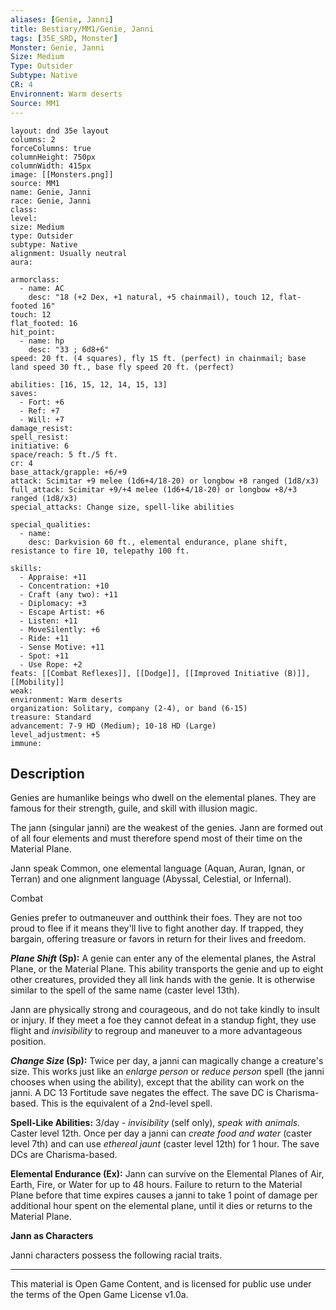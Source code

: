 ```yaml
---
aliases: [Genie, Janni]
title: Bestiary/MM1/Genie, Janni
tags: [35E_SRD, Monster]
Monster: Genie, Janni
Size: Medium
Type: Outsider
Subtype: Native
CR: 4
Environnent: Warm deserts
Source: MM1
---
```


```statblock
layout: dnd 35e layout
columns: 2
forceColumns: true
columnHeight: 750px
columnWidth: 415px
image: [[Monsters.png]]
source: MM1
name: Genie, Janni
race: Genie, Janni
class: 
level: 
size: Medium
type: Outsider
subtype: Native
alignment: Usually neutral
aura: 

armorclass:
  - name: AC
    desc: "18 (+2 Dex, +1 natural, +5 chainmail), touch 12, flat-footed 16"
touch: 12
flat_footed: 16
hit_point:
  - name: hp
    desc: "33 ; 6d8+6"
speed: 20 ft. (4 squares), fly 15 ft. (perfect) in chainmail; base land speed 30 ft., base fly speed 20 ft. (perfect)

abilities: [16, 15, 12, 14, 15, 13]
saves:
  - Fort: +6
  - Ref: +7
  - Will: +7
damage_resist: 
spell_resist: 
initiative: 6
space/reach: 5 ft./5 ft.
cr: 4
base_attack/grapple: +6/+9
attack: Scimitar +9 melee (1d6+4/18-20) or longbow +8 ranged (1d8/x3)
full_attack: Scimitar +9/+4 melee (1d6+4/18-20) or longbow +8/+3 ranged (1d8/x3)
special_attacks: Change size, spell-like abilities

special_qualities:
  - name: 
    desc: Darkvision 60 ft., elemental endurance, plane shift, resistance to fire 10, telepathy 100 ft.

skills:
  - Appraise: +11
  - Concentration: +10
  - Craft (any two): +11
  - Diplomacy: +3
  - Escape Artist: +6
  - Listen: +11
  - MoveSilently: +6
  - Ride: +11
  - Sense Motive: +11
  - Spot: +11
  - Use Rope: +2
feats: [[Combat Reflexes]], [[Dodge]], [[Improved Initiative (B)]], [[Mobility]]
weak: 
environment: Warm deserts
organization: Solitary, company (2-4), or band (6-15)
treasure: Standard
advancement: 7-9 HD (Medium); 10-18 HD (Large)
level_adjustment: +5
immune: 
```

## Description

<p>Genies are humanlike beings who dwell on the elemental planes. They are famous for their strength, guile, and skill with illusion magic.</p>
<p>The jann (singular janni) are the weakest of the genies. Jann are formed out of all four elements and must therefore spend most of their time on the Material Plane.</p>
<p>Jann speak Common, one elemental language (Aquan, Auran, Ignan, or Terran) and one alignment language (Abyssal, Celestial, or Infernal).</p>
<p>Combat</p>
<p>Genies prefer to outmaneuver and outthink their foes. They are not too proud to flee if it means they'll live to fight another day. If trapped, they bargain, offering treasure or favors in return for their lives and freedom.</p>
<p>
            <b>
              <i>Plane Shift</i> (Sp):</b> A genie can enter any of the elemental planes, the Astral Plane, or the Material Plane. This ability transports the genie and up to eight other creatures, provided they all link hands with the genie. It is otherwise similar to the spell of the same name (caster level 13th).</p>
<p>Jann are physically strong and courageous, and do not take kindly to insult or injury. If they meet a foe they cannot defeat in a standup fight, they use flight and <i>invisibility</i> to regroup and maneuver to a more advantageous position.</p>
<p>
            <b>
              <i>Change Size</i> (Sp):</b> Twice per day, a janni can magically change a creature's size. This works just like an <i>enlarge person</i> or <i>reduce person</i> spell (the janni chooses when using the ability), except that the ability can work on the janni. A DC 13 Fortitude save negates the effect. The save DC is Charisma-based. This is the equivalent of a 2nd-level spell.</p>
<p>
            <b>Spell-Like Abilities:</b> 3/day - <i>invisibility</i> (self only), <i>speak with animals.</i> Caster level 12th. Once per day a janni can <i>create food and water</i> (caster level 7th) and can use <i>ethereal jaunt</i> (caster level 12th) for 1 hour. The save DCs are Charisma-based.</p>
<p>
            <b>Elemental Endurance (Ex):</b> Jann can survive on the Elemental Planes of Air, Earth, Fire, or Water for up to 48 hours. Failure to return to the Material Plane before that time expires causes a janni to take 1 point of damage per additional hour spent on the elemental plane, until it dies or returns to the Material Plane.</p>
<p>
            <b>Jann as Characters</b>
          </p>
<p>Janni characters possess the following racial traits.</p>

---

This material is Open Game Content, and is licensed for public use under
the terms of the Open Game License v1.0a.
